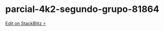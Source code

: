 # parcial-4k2-segundo-grupo-81864

[Edit on StackBlitz ⚡️](https://stackblitz.com/edit/parcial-4k2-segundo-grupo-81864)